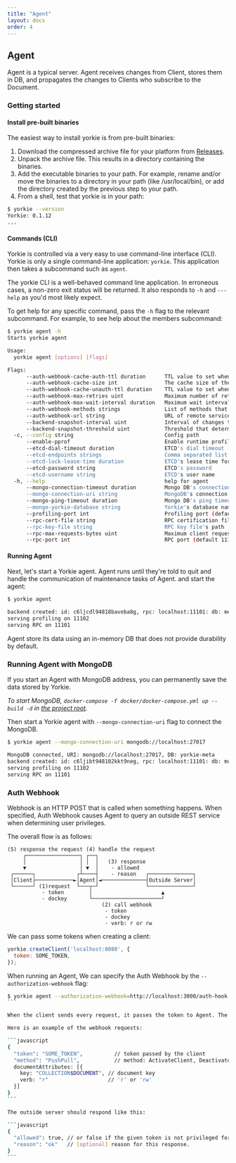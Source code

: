 ```yaml
---
title: "Agent"
layout: docs
order: 4
---
```


## Agent

Agent is a typical server. Agent receives changes from Client, stores them in DB, and propagates the changes to Clients who subscribe to the Document.

### Getting started

#### Install pre-built binaries

The easiest way to install yorkie is from pre-built binaries:

1. Download the compressed archive file for your platform from [Releases](https://github.com/yorkie-team/yorkie/releases).
2. Unpack the archive file. This results in a directory containing the binaries.
3. Add the executable binaries to your path. For example, rename and/or move the binaries to a directory in your path (like /usr/local/bin), or add the directory created by the previous step to your path.
4. From a shell, test that yorkie is in your path:
```bash
$ yorkie --version
Yorkie: 0.1.12
...
```

#### Commands (CLI)

Yorkie is controlled via a very easy to use command-line interface (CLI). Yorkie is only a single command-line application: `yorkie`. This application then takes a subcommand such as `agent`.

The yorkie CLI is a well-behaved command line application. In erroneous cases, a non-zero exit status will be returned. It also responds to `-h` and `---help` as you'd most likely expect.

To get help for any specific command, pass the `-h` flag to the relevant subcommand. For example, to see help about the members subcommand:

```bash
$ yorkie agent -h
Starts yorkie agent

Usage:
  yorkie agent [options] [flags]

Flags:
      --auth-webhook-cache-auth-ttl duration      TTL value to set when caching authorized webhook response. (default 10s)
      --auth-webhook-cache-size int               The cache size of the authorization webhook. (default 5000)
      --auth-webhook-cache-unauth-ttl duration    TTL value to set when caching unauthorized webhook response. (default 10s)
      --auth-webhook-max-retries uint             Maximum number of retries for an authorization webhook. (default 10)
      --auth-webhook-max-wait-interval duration   Maximum wait interval for authorization webhook. (default 3s)
      --auth-webhook-methods strings              List of methods that require authorization checks. If no value is specified, all methods will be checked.
      --auth-webhook-url string                   URL of remote service to query authorization
      --backend-snapshot-interval uint            Interval of changes to create a snapshot (default 100)
      --backend-snapshot-threshold uint           Threshold that determines if changes should be sent with snapshot when the number of changes is greater than this value. (default 500)
  -c, --config string                             Config path
      --enable-pprof                              Enable runtime profiling data via HTTP server.
      --etcd-dial-timeout duration                ETCD's dial timeout (default 5s)
      --etcd-endpoints strings                    Comma separated list of etcd endpoints
      --etcd-lock-lease-time duration             ETCD's lease time for lock (default 30s)
      --etcd-password string                      ETCD's password
      --etcd-username string                      ETCD's user name
  -h, --help                                      help for agent
      --mongo-connection-timeout duration         Mongo DB's connection timeout (default 5s)
      --mongo-connection-uri string               MongoDB's connection URI
      --mongo-ping-timeout duration               Mongo DB's ping timeout (default 5s)
      --mongo-yorkie-database string              Yorkie's database name in MongoDB (default "yorkie-meta")
      --profiling-port int                        Profiling port (default 11102)
      --rpc-cert-file string                      RPC certification file's path
      --rpc-key-file string                       RPC key file's path
      --rpc-max-requests-bytes uint               Maximum client request size in bytes the server will accept. (default 4194304)
      --rpc-port int                              RPC port (default 11101)
```

#### Running Agent

Next, let's start a Yorkie agent. Agent runs until they're told to quit and handle the communication of maintenance tasks of Agent. and start the agent:

```bash
$ yorkie agent

backend created: id: c6ljcdl94818baveba8g, rpc: localhost:11101: db: memory
serving profiling on 11102
serving RPC on 11101
```

Agent store its data using an in-memory DB that does not provide durability by default.

### Running Agent with MongoDB

If you start an Agent with MongoDB address, you can permanently save the data stored by Yorkie.

*To start MongoDB, `docker-compose -f docker/docker-compose.yml up --build -d` in [the project root](https://github.com/yorkie-team/yorkie).*

Then start a Yorkie agent with `--mongo-connection-uri` flag to connect the MongoDB.

```bash
$ yorkie agent --mongo-connection-uri mongodb://localhost:27017

MongoDB connected, URI: mongodb://localhost:27017, DB: yorkie-meta
backend created: id: c6ljibt948102kkt9neg, rpc: localhost:11101: db: mongodb://localhost:27017
serving profiling on 11102
serving RPC on 11101
```

### Auth Webhook

Webhook is an HTTP POST that is called when something happens. When specified, Auth Webhook causes Agent to query an outside REST service when determining user privileges.

The overall flow is as follows:

```
(5) response the request (4) handle the request
     ┌─────────────────┐ ┌──┐
     │                 │ │  │   (3) response
     ▼                 │ ▼  │    - allowed
 ┌──────┐             ┌┴────┤    - reason   ┌──────────────┐
 │Client├────────────►│Agent│◄──────────────┤Outside Server│
 └──────┘ (1)request  └───┬─┘               └──────────────┘
           - token        │                      ▲
           - dockey       └──────────────────────┘
                              (2) call webhook
                               - token
                               - dockey
                               - verb: r or rw
```

We can pass some tokens when creating a client:

```javascript
yorkie.createClient('localhost:8080', {
  token: SOME_TOKEN,
});
```

When running an Agent, We can specify the Auth Webhook by the `--authorization-webhook` flag:

````bash
$ yorkie agent --authorization-webhook=http://localhost:3000/auth-hook
```

When the client sends every request, it passes the token to Agent. The Agent who receives the token calls Webhook before processing the requests.

Here is an example of the webhook requests:

```javascript
{
  "token": "SOME_TOKEN",          // token passed by the client
  "method": "PushPull",           // method: ActivateClient, DeactivateClient, AttachDocument, DetachDocument, WatchDocuments
  documentAttributes: [{
    key: "COLLECTION$DOCUMENT", // document key
    verb: "r"                   // 'r' or 'rw'
  }]
}
```

The outside server should respond like this:

```javascript
{
  "allowed": true, // or false if the given token is not privileged for this document.
  "reason": "ok"   // [optional] reason for this response.
}
```
